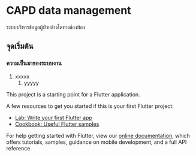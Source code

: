 # CAPD data management

ระบบบริหารข้อมูลผู้ป่วยล้างไตทางช่องท้อง

## จุดเริ่มต้น
### ความเป็นมาของระบบงาน
1. xxxxx
   1. yyyyy

This project is a starting point for a Flutter application.

A few resources to get you started if this is your first Flutter project:

- [Lab: Write your first Flutter app](https://flutter.dev/docs/get-started/codelab)
- [Cookbook: Useful Flutter samples](https://flutter.dev/docs/cookbook)

For help getting started with Flutter, view our
[online documentation](https://flutter.dev/docs), which offers tutorials,
samples, guidance on mobile development, and a full API reference.
